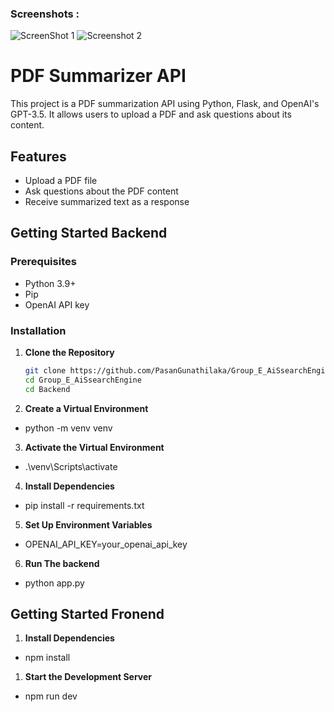 ### Screenshots :
![ScreenShot 1](https://github.com/PasanGunathilaka/Group_E_AiSsearchEngine/blob/main/frontend/public/sc1.jpeg)
![Screenshot 2](https://github.com/PasanGunathilaka/Group_E_AiSsearchEngine/blob/main/frontend/public/sc2.jpeg)

# PDF Summarizer API

This project is a PDF summarization API using Python, Flask, and OpenAI's GPT-3.5. It allows users to upload a PDF and ask questions about its content.

## Features

- Upload a PDF file
- Ask questions about the PDF content
- Receive summarized text as a response

## Getting Started Backend

### Prerequisites

- Python 3.9+
- Pip
- OpenAI API key

### Installation

1. **Clone the Repository**

   ```bash
   git clone https://github.com/PasanGunathilaka/Group_E_AiSsearchEngine.git
   cd Group_E_AiSsearchEngine
   cd Backend

2. **Create a Virtual Environment**

- python -m venv venv


3. **Activate the Virtual Environment**

- .\venv\Scripts\activate

4. **Install Dependencies**

- pip install -r requirements.txt

5. **Set Up Environment Variables**

- OPENAI_API_KEY=your_openai_api_key

6. **Run The backend**

- python app.py

## Getting Started Fronend

1. **Install Dependencies**

- npm install


1. **Start the Development Server**

- npm run dev










